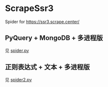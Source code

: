 # ScrapeSsr3

Spider for https://ssr3.scrape.center/

## PyQuery + MongoDB + 多进程版

见 [spider.py](spider.py)

## 正则表达式 + 文本 + 多进程版

见 [spider2.py](spider2.py)
